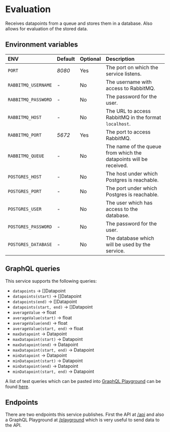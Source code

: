 # Evaluation

Receives datapoints from a queue and stores them in a database. Also allows for evaluation of the stored data.

## Environment variables

| ENV                 | Default | Optional | Description                                                       |
|:--------------------|:--------|----------|:------------------------------------------------------------------|
| `PORT`              | _8080_  | Yes      | The port on which the service listens.                            |
| `RABBITMQ_USERNAME` | _-_     | No       | The username with access to RabbitMQ.                             |
| `RABBITMQ_PASSWORD` | _-_     | No       | The password for the user.                                        |
| `RABBITMQ_HOST`     | _-_     | No       | The URL to access RabbitMQ in the format `localhost`.             |
| `RABBITMQ_PORT`     | _5672_  | Yes      | The port to access RabbitMQ.                                      |
| `RABBITMQ_QUEUE`    | _-_     | No       | The name of the queue from which the datapoints will be received. |
| `POSTGRES_HOST`     | _-_     | No       | The host under which Postgres is reachable.                       |
| `POSTGRES_PORT`     | _-_     | No       | The port under which Postgres is reachable.                       |
| `POSTGRES_USER`     | _-_     | No       | The user which has access to the database.                        |
| `POSTGRES_PASSWORD` | _-_     | No       | The password for the user.                                        |
| `POSTGRES_DATABASE` | _-_     | No       | The database which will be used by the service.                   |

## GraphQL queries

This service supports the following queries:
- `datapoints` -> []Datapoint
- `datapoints(start)` -> []Datapoint
- `datapoints(end)` -> []Datapoint
- `datapoints(start, end)` -> []Datapoint
- `averageValue` -> float
- `averageValue(start)` -> float
- `averageValue(end)` -> float
- `averageValue(start, end)` -> float
- `maxDatapoint` -> Datapoint
- `maxDatapoint(start)` -> Datapoint
- `maxDatapoint(end)` -> Datapoint
- `maxDatapoint(start, end)` -> Datapoint
- `minDatapoint` -> Datapoint
- `minDatapoint(start)` -> Datapoint
- `minDatapoint(end)` -> Datapoint
- `minDatapoint(start, end)` -> Datapoint

A list of test queries which can be pasted into [GraphQL Playground](http://localhost:8080/playground) can be found [here](graphql_queries.txt).

## Endpoints

There are two endpoints this service publishes. First the API at [/api](http://localhost:8080/api) and also a GraphQL Playground at [/playground](http://localhost:8080/playground) which is very useful to send data to the API.